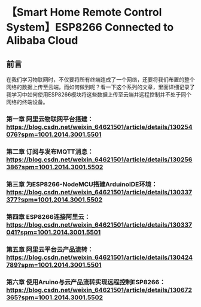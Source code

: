 # 【Smart Home Remote Control System】ESP8266 Connected to Alibaba Cloud

## 前言

在我们学习物联网时，不仅要将所有终端连成了一个网络，还要将我们布置的整个网络的数据上传至云端，而如何做到呢？看一下这个系列的文章，里面详细记录了我学习中如何使用ESP8266模块将这些数据上传至云端并远程控制并不处于同个网络的终端设备。

### 第一章 阿里云物联网平台搭建：https://blog.csdn.net/weixin_64621501/article/details/130254076?spm=1001.2014.3001.5501
### 第二章 订阅与发布MQTT消息：https://blog.csdn.net/weixin_64621501/article/details/130256386?spm=1001.2014.3001.5502
### 第三章 为ESP8266-NodeMCU搭建ArduinoIDE环境：https://blog.csdn.net/weixin_64621501/article/details/130337377?spm=1001.2014.3001.5502
### 第四章 ESP8266连接阿里云：https://blog.csdn.net/weixin_64621501/article/details/130337041?spm=1001.2014.3001.5501
### 第五章 阿里云平台云产品流转：https://blog.csdn.net/weixin_64621501/article/details/130424789?spm=1001.2014.3001.5501
### 第六章 使用Aruino与云产品流转实现远程控制ESP8266：https://blog.csdn.net/weixin_64621501/article/details/130672365?spm=1001.2014.3001.5502


